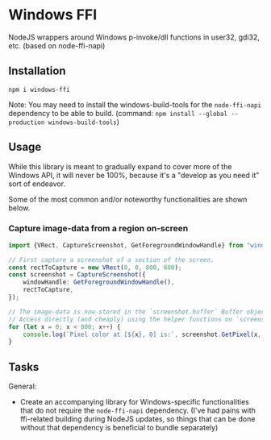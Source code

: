 # Windows FFI

NodeJS wrappers around Windows p-invoke/dll functions in user32, gdi32, etc. (based on node-ffi-napi)

## Installation

```
npm i windows-ffi
```

Note: You may need to install the windows-build-tools for the `node-ffi-napi` dependency to be able to build. (command: `npm install --global --production windows-build-tools`)

## Usage

While this library is meant to gradually expand to cover more of the Windows API, it will never be 100%, because it's a "develop as you need it" sort of endeavor.

Some of the most common and/or noteworthy functionalities are shown below.

### Capture image-data from a region on-screen

```typescript
import {VRect, CaptureScreenshot, GetForegroundWindowHandle} from "windows-ffi";

// First capture a screenshot of a section of the screen.
const rectToCapture = new VRect(0, 0, 800, 600);
const screenshot = CaptureScreenshot({
	windowHandle: GetForegroundWindowHandle(),
	rectToCapture,
});

// The image-data is now stored in the `screenshot.buffer` Buffer object.
// Access directly (and cheaply) using the helper functions on `screenshot`.
for (let x = 0; x < 800; x++) {
	console.log(`Pixel color at [${x}, 0] is:`, screenshot.GetPixel(x, 0).ToHex_RGB());
}
```

## Tasks

General:
* Create an accompanying library for Windows-specific functionalities that do not require the `node-ffi-napi` dependency. (I've had pains with ffi-related building during NodeJS updates, so things that can be done without that dependency is beneficial to bundle separately)